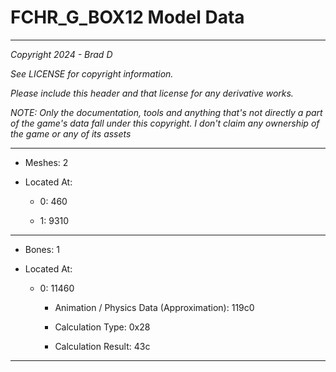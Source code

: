 # FCHR_G_BOX12 Model Data

---

*Copyright 2024 - Brad D*

*See LICENSE for copyright information.*

*Please include this header and that license for any derivative works.*

*NOTE: Only the documentation, tools and anything that's not directly a part of the game's data fall under this copyright. I don't claim any ownership of the game or any of its assets*

---

* Meshes: 2

* Located At:

  * 0: 460

  * 1: 9310

---

* Bones: 1

* Located At:

  * 0: 11460

    * Animation / Physics Data (Approximation): 119c0

    * Calculation Type: 0x28

    * Calculation Result: 43c

---

